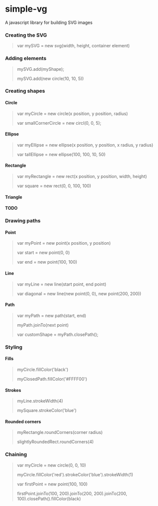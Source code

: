 simple-vg
===========
A javascript library for building SVG images


### Creating the SVG

> var mySVG = new svg(width, height, container element)

### Adding elements

> mySVG.add(myShape);
>
> mySVG.add(new circle(10, 10, 5))

### Creating shapes

#### Circle

> var myCircle = new circle(x position, y position, radius)
>
> var smallCornerCircle = new circl(0, 0, 5);

#### Ellipse

> var myEllipse = new ellipse(x position, y position, x radius, y radius)
>
> var tallEllipse = new ellipse(100, 100, 10, 50)

#### Rectangle

> var myRectangle = new rect(x position, y position, width, height)
>
> var square = new rect(0, 0, 100, 100)

#### Triangle

#### TODO

### Drawing paths

#### Point

> var myPoint = new point(x position, y position)
>
> var start = new point(0, 0)
>
> var end = new point(100, 100)

#### Line

> var myLine = new line(start point, end point)
>
> var diagonal = new line(new point(0, 0), new point(200, 200))

#### Path

> var myPath = new path(start, end)
>
> myPath.joinTo(next point)
>
> var customShape = myPath.closePath();

### Styling

#### Fills

> myCircle.fillColor('black')
>
> myClosedPath.fillColor('#FFFF00')

#### Strokes

> myLine.strokeWidth(4)
>
> mySquare.strokeColor('blue')

#### Rounded corners

> myRectangle.roundCorners(corner radius)
>
> slightlyRoundedRect.roundCorners(4)

### Chaining

> var myCircle = new circle(0, 0, 10)
>
> myCircle.fillColor('red').strokeColor('blue').strokeWidth(1)
>
> var firstPoint = new point(100, 100)
>
> firstPoint.joinTo(100, 200).joinTo(200, 200).joinTo(200, 100).closePath().fillColor(black)
